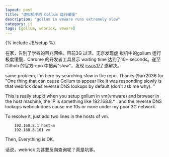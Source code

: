 ```yaml
---
layout: post
title: "虚拟机中的 Gollum 运行缓慢"
description: "gollum in vmware runs extremely slow"
category: it
tags: [gollum, webrick, vmware]
---
```

{% include JB/setup %}

在家，告别了学校的百兆网络。目前3G 过活。无奈发现虚
拟机中的gollum 运行极度缓慢，Chrome 的开发者工具显示
waiting time 达到了10+ seconds。遂至Github 的官方repo
中搜索"slow"，发现
[issus177](https://github.com/gollum/gollum/issues/177)
遂解决。

same problem, I'm here by searching slow in the repo.
Thanks @arr2036 for "One thing that can cause Gollum 
to appear like it was responding slowly is that webrick
does reverse DNS lookups by default (don't ask me why). "

This is really stupid when you setup gollum in vm(vmware)
and browser in the host machine, the IP is something 
like 192.168.8.* . and the reverse DNS lookups webrick 
does cause me 10s or more under my poor 3G network.

To resolve it, just add two lines in the hosts of vm.

        192.168.8.1 host-m
        192.168.8.101 vm

Then, Everything is OK.

话说，webrick 为甚要反向查询呢？真是坑爹。
